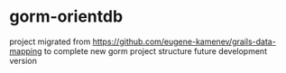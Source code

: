 # gorm-orientdb

project migrated from https://github.com/eugene-kamenev/grails-data-mapping to complete new gorm project structure
future development version